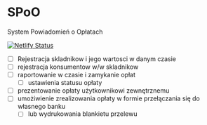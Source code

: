 # SPoO
System Powiadomień o Opłatach

[![Netlify Status](https://api.netlify.com/api/v1/badges/795bf3db-c89d-4340-ae60-ffa8bab5e7a3/deploy-status)](https://spoo.netlify.com)


 - [ ] Rejestracja skladnikow i jego wartosci w danym czasie 
 - [ ] rejestracja konsumentow w/w skladnikow
 - [ ] raportowanie w czasie i zamykanie opłat
    - [ ] ustawienia statusu opłaty
 - [ ] prezentowanie opłaty użytkownikowi zewnętrznemu
 - [ ] umożiwienie zrealizowania opłaty w formie przełączania się do własnego banku 
    - [ ] lub wydrukowania blankietu przelewu
